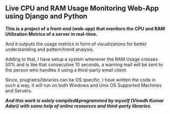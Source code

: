 ## Live CPU and RAM Usage Monitoring Web-App using Django and Python

**This is a project of a front-end (web-app) that monitors the CPU and RAM Utilization Metrics of a server in real-time.**

And it outputs the usage metrics in form of visualizations for better understanding and pattern/trend analysis. 

Adding to that, I have setup a system whenever the RAM Usage crosses 50% and is like that consecutive 10 seconds, a warning mail will be sent to the person who handles it using a third-party email client.

Since, programs/libraries can be OS specific, I have written the code in such a way, it will run on both Windows and Unix OS Supported Machines and Servers.

***And this work is solely compiled&programmed by myself (Vinodh Kumar Adari) with some help of online resources and third-party libraries.***
